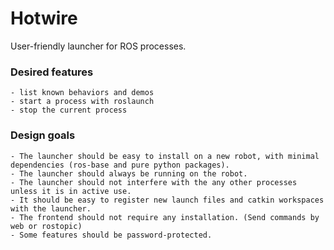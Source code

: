 # Hotwire

User-friendly launcher for ROS processes.

### Desired features
    - list known behaviors and demos
    - start a process with roslaunch
    - stop the current process

### Design goals
    - The launcher should be easy to install on a new robot, with minimal dependencies (ros-base and pure python packages).
    - The launcher should always be running on the robot.
    - The launcher should not interfere with the any other processes unless it is in active use.
    - It should be easy to register new launch files and catkin workspaces with the launcher.
    - The frontend should not require any installation. (Send commands by web or rostopic)
    - Some features should be password-protected.
